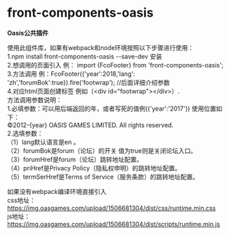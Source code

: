 # front-components-oasis
**Oasis公共插件**


使用此组件库，如果有webpack和node环境按照以下步骤进行使用：  
1.npm install front-components-oasis --save-dev   安装  
2.想调用的页面引入  例： import {FcoFooter} from 'front-components-oasis';  
3.方法调用 例：FcoFooter({'year':2018,'lang': 'zh','forumBok':true}).fire('footwrap'); \/\/后面详细介绍参数  
4.对应html页面创建标签 例如（\<div id="footwrap"\>\</div\>）.  
方法调用参数说明：    
1.必填参数：可以用后端返回的年，或者写死的值例({'year':'2017'}) 使用位置如下：  
©2012-{year} OASIS GAMES LIMITED. All rights reserved.  
2.选填参数：  
        （1）lang默认语言是en 。  
        （2）forumBok是forum（论坛）的开关 值为true则是关闭论坛入口。  
        （3）forumHref是forum（论坛）跳转地址配置。  
        （4）priHref是Privacy Policy（隐私权申明）的跳转地址配置。  
        （5）termSerHref是Terms of Service（服务条款）的跳转地址配置。  

如果没有webpack编译环境直接引入  
css地址：https://img.oasgames.com/upload/1506681304/dist/css/runtime.min.css  
js地址：https://img.oasgames.com/upload/1506681304/dist/scripts/runtime.min.js 
